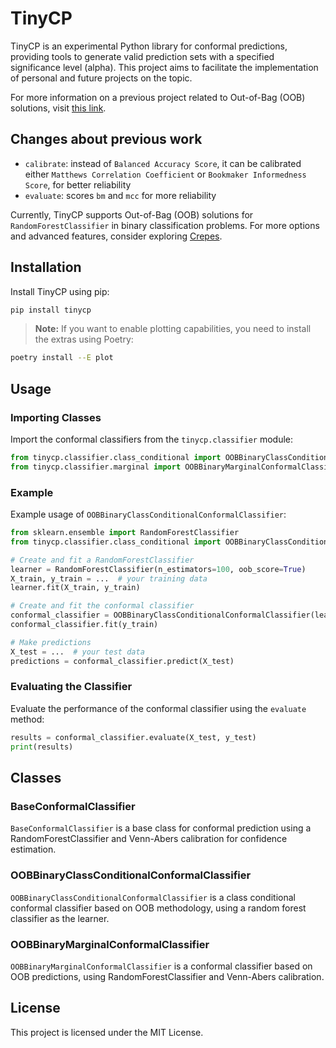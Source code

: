 # TinyCP
TinyCP is an experimental Python library for conformal predictions, providing tools to generate valid prediction sets with a specified significance level (alpha). This project aims to facilitate the implementation of personal and future projects on the topic.

For more information on a previous project related to Out-of-Bag (OOB) solutions, visit [this link](https://github.com/HeyLucasLeao/cp-study).

## Changes about previous work
- `calibrate`: instead of `Balanced Accuracy Score`, it can be calibrated either `Matthews Correlation Coefficient` or `Bookmaker Informedness Score`, for better reliability
- `evaluate`: scores `bm` and `mcc` for more reliability

Currently, TinyCP supports Out-of-Bag (OOB) solutions for `RandomForestClassifier` in binary classification problems. For more options and advanced features, consider exploring [Crepes](https://github.com/henrikbostrom/crepes).

## Installation

Install TinyCP using pip:

```bash
pip install tinycp
```

> **Note:** If you want to enable plotting capabilities, you need to install the extras using Poetry:

```bash
poetry install --E plot
```

## Usage

### Importing Classes

Import the conformal classifiers from the `tinycp.classifier` module:

```python
from tinycp.classifier.class_conditional import OOBBinaryClassConditionalConformalClassifier
from tinycp.classifier.marginal import OOBBinaryMarginalConformalClassifier
```

### Example

Example usage of `OOBBinaryClassConditionalConformalClassifier`:

```python
from sklearn.ensemble import RandomForestClassifier
from tinycp.classifier.class_conditional import OOBBinaryClassConditionalConformalClassifier

# Create and fit a RandomForestClassifier
learner = RandomForestClassifier(n_estimators=100, oob_score=True)
X_train, y_train = ...  # your training data
learner.fit(X_train, y_train)

# Create and fit the conformal classifier
conformal_classifier = OOBBinaryClassConditionalConformalClassifier(learner)
conformal_classifier.fit(y_train)

# Make predictions
X_test = ...  # your test data
predictions = conformal_classifier.predict(X_test)
```

### Evaluating the Classifier

Evaluate the performance of the conformal classifier using the `evaluate` method:

```python
results = conformal_classifier.evaluate(X_test, y_test)
print(results)
```

## Classes

### BaseConformalClassifier

`BaseConformalClassifier` is a base class for conformal prediction using a RandomForestClassifier and Venn-Abers calibration for confidence estimation.

### OOBBinaryClassConditionalConformalClassifier

`OOBBinaryClassConditionalConformalClassifier` is a class conditional conformal classifier based on OOB methodology, using a random forest classifier as the learner.

### OOBBinaryMarginalConformalClassifier

`OOBBinaryMarginalConformalClassifier` is a conformal classifier based on OOB predictions, using RandomForestClassifier and Venn-Abers calibration.

## License

This project is licensed under the MIT License.
